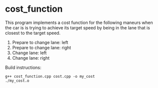 # cost_function

This program implements a cost function for the following maneurs when the car is is trying to achieve 
its target speed by being in the lane that is closest to the target speed.

1. Prepare to change lane: left
2. Prepare to change lane: right
3. Change lane: left
4. Change lane: right

Build instructions:

```
g++ cost_function.cpp cost.cpp -o my_cost
./my_cost.o
```
